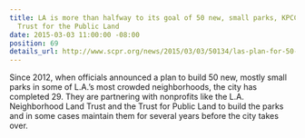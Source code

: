 ```yaml
---
title: LA is more than halfway to its goal of 50 new, small parks, KPCC featuring
  Trust for the Public Land
date: 2015-03-03 11:00:00 -08:00
position: 69
details_url: http://www.scpr.org/news/2015/03/03/50134/las-plan-for-50-new-parks-is-more-than-halfway-the/
---
```


Since 2012, when officials announced a plan to build 50 new, mostly small parks in some of L.A.’s most crowded neighborhoods, the city has completed 29. They are partnering with nonprofits like the L.A. Neighborhood Land Trust and the Trust for Public Land to build the parks and in some cases maintain them for several years before the city takes over.

